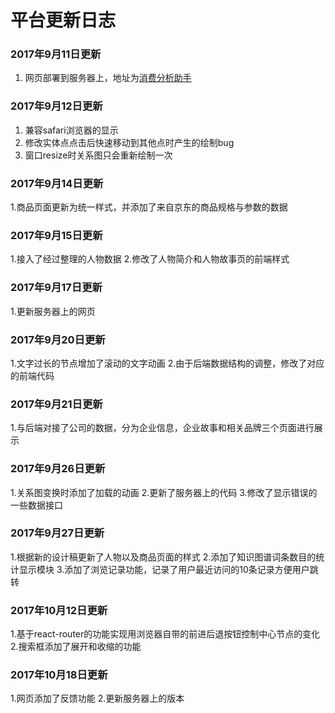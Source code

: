 # 平台更新日志
### 2017年9月11日更新

1. 网页部署到服务器上，地址为[消费分析助手](http://10.214.208.50:84/)

### 2017年9月12日更新

1. 兼容safari浏览器的显示
2. 修改实体点点击后快速移动到其他点时产生的绘制bug
3. 窗口resize时关系图只会重新绘制一次

### 2017年9月14日更新

1.商品页面更新为统一样式，并添加了来自京东的商品规格与参数的数据

### 2017年9月15日更新

1.接入了经过整理的人物数据
2.修改了人物简介和人物故事页的前端样式

### 2017年9月17日更新

1.更新服务器上的网页

### 2017年9月20日更新

1.文字过长的节点增加了滚动的文字动画
2.由于后端数据结构的调整，修改了对应的前端代码

### 2017年9月21日更新

1.与后端对接了公司的数据，分为企业信息，企业故事和相关品牌三个页面进行展示

### 2017年9月26日更新

1.关系图变换时添加了加载的动画
2.更新了服务器上的代码
3.修改了显示错误的一些数据接口

### 2017年9月27日更新

1.根据新的设计稿更新了人物以及商品页面的样式
2.添加了知识图谱词条数目的统计显示模块
3.添加了浏览记录功能，记录了用户最近访问的10条记录方便用户跳转

### 2017年10月12日更新

1.基于react-router的功能实现用浏览器自带的前进后退按钮控制中心节点的变化
2.搜索框添加了展开和收缩的功能

### 2017年10月18日更新

1.网页添加了反馈功能
2.更新服务器上的版本
